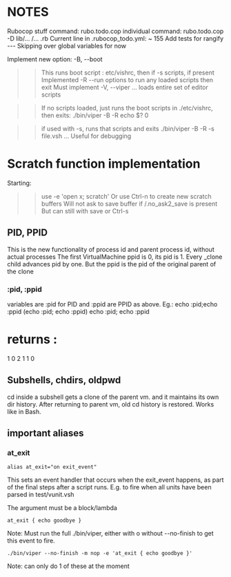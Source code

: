 # NOTES

Rubocop stuff
command: rubo.todo.cop
individual command: rubo.todo.cop -D lib/... /... .rb
Current line in .rubocop_todo.yml:
~ 155 
Add tests for rangify
--- Skipping over global variables for now

Implement new option: -B, --boot
  >> This runs boot script : etc/vishrc, then if -s scripts, if present
  >> Implemented -R --run options to run any loaded scripts then exit
  >> Must implement -V, --viper ... loads entire set of editor scripts

 >> If no scripts loaded, just runs the boot scripts in ./etc/vishrc, then exits:
 >> ./bin/viper -B -R
 >> echo $?
 >> 0
 
  >> if used with -s, runs that scripts and exits
  >> ./bin/viper -B -R -s file.vsh
  >> ...
  >> Useful for debugging
 

# Scratch  function implementation
Starting:
>> use -e 'open x; scratch'
>> Or use Ctrl-n to create new scratch buffers
>> Will not ask to save buffer if /.no_ask2_save is present
>> But can still with save or Ctrl-s


## PID, PPID

This is the new functionality of process id and parent process id, without actual processes
The first VirtualMachine ppid is 0, its pid is 1. 
Every _clone child advances pid by one. 
But the ppid is the pid of the original parent of the clone

 ### :pid, :ppid
 variables are :pid for PID and :ppid are PPID as above. Eg.:
 echo :pid;echo :ppid
 (echo :pid; echo :ppid)
 echo :pid; echo :ppid
 # returns :
 1
 0
 2
 1
 1
 0
 
  


## Subshells, chdirs, oldpwd

cd inside a subshell gets a clone of the parent vm. and it maintains  its own dir history.
After returning to parent vm, old cd history is restored. Works like in Bash.
## important aliases

### at_exit

```
alias at_exit="on exit_event"
```

This sets an event handler  that occurs when the  exit_event  happens, as part
of the final steps after a script runs. E.g. to fire when all units have been
parsed in test/vunit.vsh

The argument must be a block/lambda

```
at_exit { echo goodbye }
```

Note: Must run the full ./bin/viper, either with o without --no-finish to get this event to fire.

```
./bin/viper --no-finish -m nop -e 'at_exit { echo goodbye }'
```

Note: can only do 1 of these at the moment

